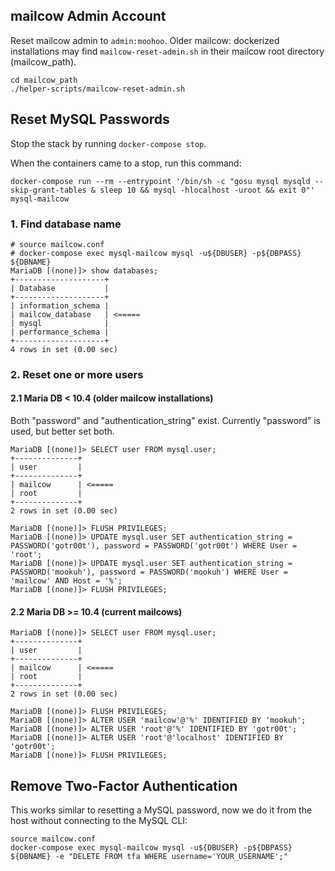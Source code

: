 ## mailcow Admin Account

Reset mailcow admin to `admin:moohoo`. Older mailcow: dockerized installations may find `mailcow-reset-admin.sh` in their mailcow root directory (mailcow_path).

```
cd mailcow_path
./helper-scripts/mailcow-reset-admin.sh
```

## Reset MySQL Passwords

Stop the stack by running `docker-compose stop`.

When the containers came to a stop, run this command:

```
docker-compose run --rm --entrypoint '/bin/sh -c "gosu mysql mysqld --skip-grant-tables & sleep 10 && mysql -hlocalhost -uroot && exit 0"' mysql-mailcow
```

### 1\. Find database name

```
# source mailcow.conf
# docker-compose exec mysql-mailcow mysql -u${DBUSER} -p${DBPASS} ${DBNAME}
MariaDB [(none)]> show databases;
+--------------------+
| Database           |
+--------------------+
| information_schema |
| mailcow_database   | <=====
| mysql              |
| performance_schema |
+--------------------+
4 rows in set (0.00 sec)
```

### 2\. Reset one or more users

#### 2\.1 Maria DB < 10.4 (older mailcow installations)

Both "password" and "authentication_string" exist. Currently "password" is used, but better set both.

```
MariaDB [(none)]> SELECT user FROM mysql.user;
+--------------+
| user         |
+--------------+
| mailcow      | <=====
| root         |
+--------------+
2 rows in set (0.00 sec)

MariaDB [(none)]> FLUSH PRIVILEGES;
MariaDB [(none)]> UPDATE mysql.user SET authentication_string = PASSWORD('gotr00t'), password = PASSWORD('gotr00t') WHERE User = 'root';
MariaDB [(none)]> UPDATE mysql.user SET authentication_string = PASSWORD('mookuh'), password = PASSWORD('mookuh') WHERE User = 'mailcow' AND Host = '%';
MariaDB [(none)]> FLUSH PRIVILEGES;
```

#### 2\.2 Maria DB >= 10.4 (current mailcows)

```
MariaDB [(none)]> SELECT user FROM mysql.user;
+--------------+
| user         |
+--------------+
| mailcow      | <=====
| root         |
+--------------+
2 rows in set (0.00 sec)

MariaDB [(none)]> FLUSH PRIVILEGES;
MariaDB [(none)]> ALTER USER 'mailcow'@'%' IDENTIFIED BY 'mookuh';
MariaDB [(none)]> ALTER USER 'root'@'%' IDENTIFIED BY 'gotr00t';
MariaDB [(none)]> ALTER USER 'root'@'localhost' IDENTIFIED BY 'gotr00t';
MariaDB [(none)]> FLUSH PRIVILEGES;
```

## Remove Two-Factor Authentication

This works similar to resetting a MySQL password, now we do it from the host without connecting to the MySQL CLI:

```
source mailcow.conf
docker-compose exec mysql-mailcow mysql -u${DBUSER} -p${DBPASS} ${DBNAME} -e "DELETE FROM tfa WHERE username='YOUR_USERNAME';"
```
